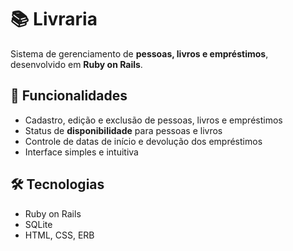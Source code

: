 # 📚 Livraria

Sistema de gerenciamento de **pessoas, livros e empréstimos**, desenvolvido em **Ruby on Rails**.

## 🚀 Funcionalidades

* Cadastro, edição e exclusão de pessoas, livros e empréstimos
* Status de **disponibilidade** para pessoas e livros
* Controle de datas de início e devolução dos empréstimos
* Interface simples e intuitiva

## 🛠️ Tecnologias

* Ruby on Rails
* SQLite
* HTML, CSS, ERB
